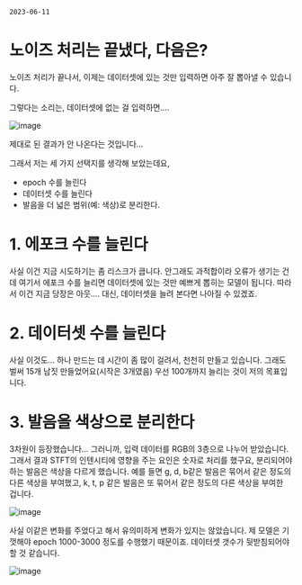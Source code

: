 
`2023-06-11`

# 노이즈 처리는 끝냈다, 다음은?

노이즈 처리가 끝나서, 이제는 데이터셋에 있는 것만 입력하면 아주 잘 뽑아낼 수 있습니다.

그렇다는 소리는, 데이터셋에 없는 걸 입력하면....

![image](https://github.com/jyhyun1008/seodangcat/assets/93899740/1ffed532-581a-4b10-b1a5-feb401106da8)

제대로 된 결과가 안 나온다는 것입니다...

그래서 저는 세 가지 선택지를 생각해 보았는데요, 

* epoch 수를 늘린다
* 데이터셋 수를 늘린다
* 발음을 더 넓은 범위(예: 색상)로 분리한다.

# 1. 에포크 수를 늘린다

사실 이건 지금 시도하기는 좀 리스크가 큽니다. 안그래도 과적합이라 오류가 생기는 건데 여기서 에포크 수를 늘리면 데이터셋에 있는 것만 예쁘게 뽑히는 모델이 됩니다. 따라서 이건 지금 당장은 아웃.... 대신, 데이터셋을 늘려 본다면 나아질 수 있겠죠.

# 2. 데이터셋 수를 늘린다

사실 이것도... 하나 만드는 데 시간이 좀 많이 걸려서, 천천히 만들고 있습니다. 그래도 벌써 15개 남짓 만들었어요(시작은 3개였음) 우선 100개까지 늘리는 것이 저의 목표입니다.

# 3. 발음을 색상으로 분리한다

3차원이 등장했습니다... 그러니까, 입력 데이터를 RGB의 3층으로 나누어 받았습니다. 그래서 결과 STFT의 인텐시티에 영향을 주는 요인은 숫자로 처리를 했구요, 분리되어야 하는 발음은 색상을 다르게 했습니다. 예를 들면 g, d, b같은 발음은 묶어서 같은 정도의 다른 색상을 부여했고, k, t, p 같은 발음은 또 묶어서 같은 정도의 다른 색상을 부여한 겁니다.

![image](https://github.com/jyhyun1008/seodangcat/assets/93899740/86c70d18-872e-4cdb-95c7-62284987fcab)

사실 이같은 변화를 주었다고 해서 유의미하게 변화가 있지는 않았습니다. 제 모델은 기껏해야 epoch 1000-3000 정도를 수행했기 때문이죠. 데이터셋 갯수가 뒷받침되어야 할 것 같습니다.

![image](https://github.com/jyhyun1008/seodangcat/assets/93899740/fe5cb57a-2856-46be-a326-c1f5016aee0e)
